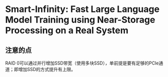 # Smart-Infinity: Fast Large Language Model Training  using Near-Storage Processing on a Real System

## 注意的点

RAID 0可以通过并行增加SSD带宽（使用多块SSD），单前提是要有足够的PCIe通道；即增加SSD的方式提升有上限。